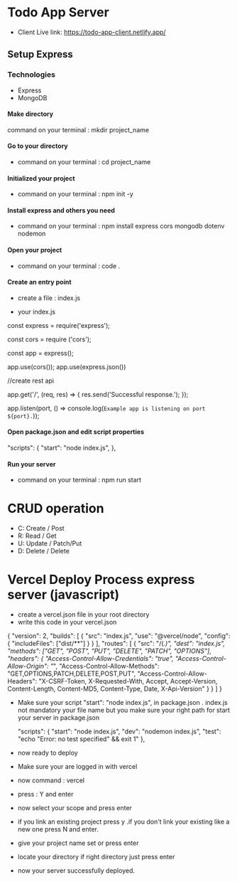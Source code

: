 # Todo App Server

- Client Live link: https://todo-app-client.netlify.app/

## Setup Express

### Technologies

- Express
- MongoDB

#### Make directory

command on your terminal : mkdir project_name

#### Go to your directory

- command on your terminal : cd project_name

#### Initialized your project

- command on your terminal : npm init -y

#### Install express and others you need

- command on your terminal : npm install express cors mongodb dotenv nodemon

#### Open your project

- command on your terminal : code .

#### Create an entry point

- create a file : index.js

- your index.js

const express = require('express');

const cors = require ('cors');

const app = express();

app.use(cors());
app.use(express.json())

//create rest api

app.get('/', (req, res) => {
res.send('Successful response.');
});

app.listen(port, () => console.log(`Example app is listening on port ${port}.`));

#### Open package.json and edit script properties

"scripts": {
"start": "node index.js",
},

#### Run your server

- command on your terminal : npm run start

# CRUD operation

- C: Create / Post
- R: Read / Get
- U: Update / Patch/Put
- D: Delete / Delete

# Vercel Deploy Process express server (javascript)

- create a vercel.json file in your root directory
- write this code in your vercel.json

{
  "version": 2,
  "builds": [
    {
      "src": "index.js",
      "use": "@vercel/node",
      "config": { "includeFiles": ["dist/**"] }
    }
  ],
  "routes": [
    {
      "src": "/(.*)",
      "dest": "index.js",
      "methods": ["GET", "POST", "PUT", "DELETE", "PATCH", "OPTIONS"],
      "headers": {
        "Access-Control-Allow-Credentials": "true",
        "Access-Control-Allow-Origin": "*",
        "Access-Control-Allow-Methods": "GET,OPTIONS,PATCH,DELETE,POST,PUT",
        "Access-Control-Allow-Headers": "X-CSRF-Token, X-Requested-With, Accept, Accept-Version, Content-Length, Content-MD5, Content-Type, Date, X-Api-Version"
      }
    }
  ]
}


- Make sure your script "start": "node index.js", in package.json . index.js not mandatory your file name but you make sure your right path for start your server in package.json

  "scripts": {
  "start": "node index.js",
  "dev": "nodemon index.js",
  "test": "echo \"Error: no test specified\" && exit 1"
  },

- now ready to deploy 
- Make sure your are logged in with vercel
- now command : vercel
- press : Y and enter
- now select your scope and press enter
- if you link an existing project press y .if you don't link your existing like a new one press N and enter.
- give your project name set or press enter
- locate your directory if right directory just press enter
- now your server successfully deployed.
